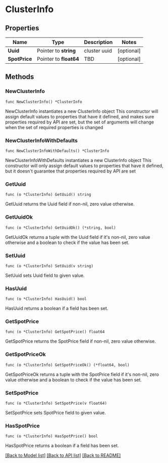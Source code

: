 # ClusterInfo

## Properties

Name | Type | Description | Notes
------------ | ------------- | ------------- | -------------
**Uuid** | Pointer to **string** | cluster uuid | [optional] 
**SpotPrice** | Pointer to **float64** | TBD | [optional] 

## Methods

### NewClusterInfo

`func NewClusterInfo() *ClusterInfo`

NewClusterInfo instantiates a new ClusterInfo object
This constructor will assign default values to properties that have it defined,
and makes sure properties required by API are set, but the set of arguments
will change when the set of required properties is changed

### NewClusterInfoWithDefaults

`func NewClusterInfoWithDefaults() *ClusterInfo`

NewClusterInfoWithDefaults instantiates a new ClusterInfo object
This constructor will only assign default values to properties that have it defined,
but it doesn't guarantee that properties required by API are set

### GetUuid

`func (o *ClusterInfo) GetUuid() string`

GetUuid returns the Uuid field if non-nil, zero value otherwise.

### GetUuidOk

`func (o *ClusterInfo) GetUuidOk() (*string, bool)`

GetUuidOk returns a tuple with the Uuid field if it's non-nil, zero value otherwise
and a boolean to check if the value has been set.

### SetUuid

`func (o *ClusterInfo) SetUuid(v string)`

SetUuid sets Uuid field to given value.

### HasUuid

`func (o *ClusterInfo) HasUuid() bool`

HasUuid returns a boolean if a field has been set.

### GetSpotPrice

`func (o *ClusterInfo) GetSpotPrice() float64`

GetSpotPrice returns the SpotPrice field if non-nil, zero value otherwise.

### GetSpotPriceOk

`func (o *ClusterInfo) GetSpotPriceOk() (*float64, bool)`

GetSpotPriceOk returns a tuple with the SpotPrice field if it's non-nil, zero value otherwise
and a boolean to check if the value has been set.

### SetSpotPrice

`func (o *ClusterInfo) SetSpotPrice(v float64)`

SetSpotPrice sets SpotPrice field to given value.

### HasSpotPrice

`func (o *ClusterInfo) HasSpotPrice() bool`

HasSpotPrice returns a boolean if a field has been set.


[[Back to Model list]](../README.md#documentation-for-models) [[Back to API list]](../README.md#documentation-for-api-endpoints) [[Back to README]](../README.md)


